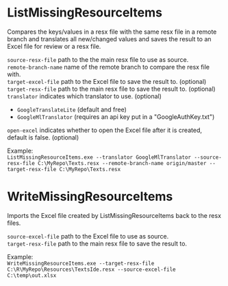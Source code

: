# ListMissingResourceItems
Compares the keys/values in a resx file with the same resx file in a remote branch and translates all new/changed values and saves the result to an Excel file for review or a resx file.

`source-resx-file` path to the the main resx file to use as source.  
`remote-branch-name` name of the remote branch to compare the resx file with.  
`target-excel-file` path to the Excel file to save the result to. (optional)  
`target-resx-file` path to the main resx file to save the result to. (optional)  
`translator` indicates which translator to use. (optional)  
* `GoogleTranslateLite` (default and free)
* `GoogleMlTranslator` (requires an api key put in a "GoogleAuthKey.txt")  

`open-excel` indicates whether to open the Excel file after it is created, default is false. (optional)

Example:  
`ListMissingResourceItems.exe --translator GoogleMlTranslator --source-resx-file C:\MyRepo\Texts.resx --remote-branch-name origin/master --target-resx-file C:\MyRepo\Texts.resx`

# WriteMissingResourceItems
Imports the Excel file created by ListMissingResourceItems back to the resx files.  

`source-excel-file` path to the Excel file to use as source.  
`target-resx-file` path to the main resx file to save the result to.  

Example:  
`WriteMissingResourceItems.exe --target-resx-file C:\R\MyRepo\Resources\TextsIde.resx --source-excel-file C:\temp\out.xlsx`
